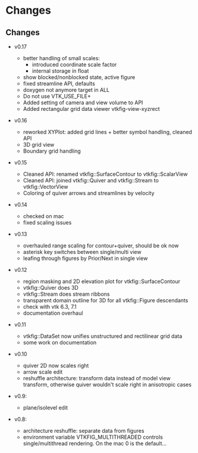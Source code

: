 Changes
=======


## Changes 

- v0.17

  - better handling of small scales:
     - introduced coordinate scale factor
     - internal storage in float
  - show blocked/nonblocked state, active figure
  - fixed streamline API, defaults
  - doxygen not anymore target in ALL
  - Do not use VTK_USE_FILE+
  - Added setting of camera and view volume to API
  - Added rectangular grid data viewer vtkfig-view-xyzrect

- v0.16
  - reworked XYPlot: added grid lines + better symbol handling, cleaned API
  - 3D grid view
  - Boundary grid handling

- v0.15
  - Cleaned API: renamed vtkfig::SurfaceContour to vtkfig::ScalarView
  - Cleaned API: joined vtkfig::Quiver and  vtkfig::Stream to vtkfig::VectorView
  - Coloring of quiver arrows and streamlines by velocity

- v0.14
  - checked on mac
  - fixed scaling issues

- v0.13
  - overhauled range scaling for contour+quiver, should be ok now
  - asterisk key switches between single/multi view
  - leafing through figures by Prior/Next in single view 

- v0.12
  - region masking and  2D elevation  plot for vtkfig::SurfaceContour
  - vtkfig::Quiver does 3D
  - vtkfig::Stream does stream ribbons
  - transparent domain outline for 3D for all vtkfig::Figure descendants
  - check with vtk 6.3, 7.1
  - documentation overhaul
  
- v0.11
  - vtkfig::DataSet now unifies unstructured and rectilinear grid data
  - some work on documentation

- v0.10
  - quiver 2D now scales right
  - arrow scale edit
  - reshuffle architecture: transform data instead of model view transform, otherwise
    quiver wouldn't scale right in anisotropic cases

- v0.9:
  - plane/isolevel edit

- v0.8: 
  - architecture reshuffle: separate data from figures
  - environment variable VTKFIG_MULTITHREADED controls single/multithread
    rendering. On the mac 0 is the default...
